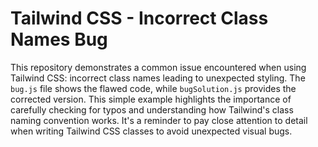 # Tailwind CSS - Incorrect Class Names Bug

This repository demonstrates a common issue encountered when using Tailwind CSS: incorrect class names leading to unexpected styling.  The `bug.js` file shows the flawed code, while `bugSolution.js` provides the corrected version.  This simple example highlights the importance of carefully checking for typos and understanding how Tailwind's class naming convention works.  It's a reminder to pay close attention to detail when writing Tailwind CSS classes to avoid unexpected visual bugs.